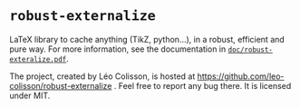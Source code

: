# `robust-externalize`

LaTeX library to cache anything (TikZ, python…), in a robust, efficient and pure way. For more information, see the documentation in [`doc/robust-exteralize.pdf`][1].

The project, created by Léo Colisson, is hosted at https://github.com/leo-colisson/robust-externalize . Feel free to report any bug there. It is licensed under MIT.

 [1]: https://raw.githubusercontent.com/leo-colisson/robust-externalize/master/doc/robust-externalize.pdf
